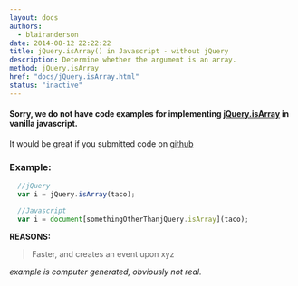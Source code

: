 ```yaml
---
layout: docs
authors:
  - blairanderson
date: 2014-08-12 22:22:22
title: jQuery.isArray() in Javascript - without jQuery
description: Determine whether the argument is an array.
method: jQuery.isArray
href: "docs/jQuery.isArray.html"
status: "inactive"
---
```


#### Sorry, we do not have code examples for implementing [jQuery.isArray](http://api.jquery.com/jQuery.isArray/) in vanilla javascript.

It would be great if you submitted code on [github](https://github.com/blairanderson/without-jquery/blob/master/docs/jQuery.isArray.md)

### Example:

```javascript
  //jQuery
  var i = jQuery.isArray(taco);

  //Javascript
  var i = document[somethingOtherThanjQuery.isArray](taco);

```

**REASONS:**
> Faster, and creates an event upon xyz

*example is computer generated, obviously not real.*
